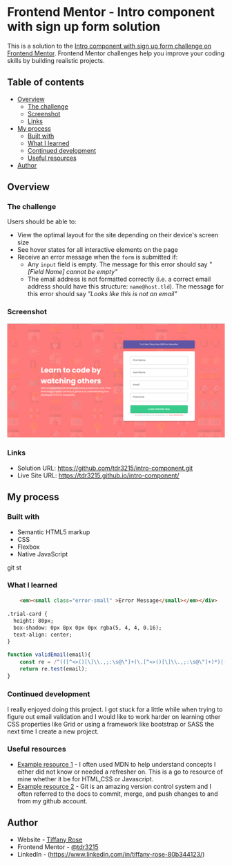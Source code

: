 # Frontend Mentor - Intro component with sign up form solution

This is a solution to the [Intro component with sign up form challenge on Frontend Mentor](https://www.frontendmentor.io/challenges/intro-component-with-signup-form-5cf91bd49edda32581d28fd1). Frontend Mentor challenges help you improve your coding skills by building realistic projects. 

## Table of contents

- [Overview](#overview)
  - [The challenge](#the-challenge)
  - [Screenshot](#screenshot)
  - [Links](#links)
- [My process](#my-process)
  - [Built with](#built-with)
  - [What I learned](#what-i-learned)
  - [Continued development](#continued-development)
  - [Useful resources](#useful-resources)
- [Author](#author)


## Overview

### The challenge

Users should be able to:

- View the optimal layout for the site depending on their device's screen size
- See hover states for all interactive elements on the page
- Receive an error message when the `form` is submitted if:
  - Any `input` field is empty. The message for this error should say *"[Field Name] cannot be empty"*
  - The email address is not formatted correctly (i.e. a correct email address should have this structure: `name@host.tld`). The message for this error should say *"Looks like this is not an email"*

### Screenshot

![](/images/intro-screenshot.png)

### Links

- Solution URL: https://github.com/tdr3215/intro-component.git
- Live Site URL: https://tdr3215.github.io/intro-component/

## My process

### Built with

- Semantic HTML5 markup
- CSS
- Flexbox
- Native JavaScript

git st
### What I learned

```html -- learning the small element
    <em><small class="error-small" >Error Message</small></em></div>
```
```css--learning box-shadows
.trial-card {
  height: 80px;
  box-shadow: 0px 8px 0px 0px rgba(5, 4, 4, 0.16);
  text-align: center;
}
```
```js -- learning email validation function
function validEmail(email){
    const re = /^(([^<>()[\]\\.,;:\s@\"]+(\.[^<>()[\]\\.,;:\s@\"]+)*)|(\".+\"))@((\[[0-9]{1,3}\.[0-9]{1,3}\.[0-9]{1,3}\.[0-9]{1,3}\])|(([a-zA-Z\-0-9]+\.)+[a-zA-Z]{2,}))$/;
    return re.test(email);    
}
```

### Continued development

I really enjoyed doing this project. I got stuck for a little while when trying to figure out email validation and I would like to work harder on learning other CSS properties like Grid or using a framework like bootstrap or SASS the next time I create a new project. 


### Useful resources

- [Example resource 1](https://developer.mozilla.org/en-US/docs/Web/CSS) - I often used MDN to help understand concepts I either did not know or needed a refresher on. This is a go to resource of mine whether it be for HTML,CSS or Javascript.
- [Example resource 2](http://git-scm.com/docs) - Git is an amazing version control system and I often referred to the docs to commit, merge, and push changes to and from my github account.


## Author

- Website - [Tiffany Rose](https://tdr3215.github.io/my-portfolio-2021/)
- Frontend Mentor - [@tdr3215](https://www.frontendmentor.io/profile/tdr3215)
- LinkedIn - (https://www.linkedin.com/in/tiffany-rose-80b344123/)

